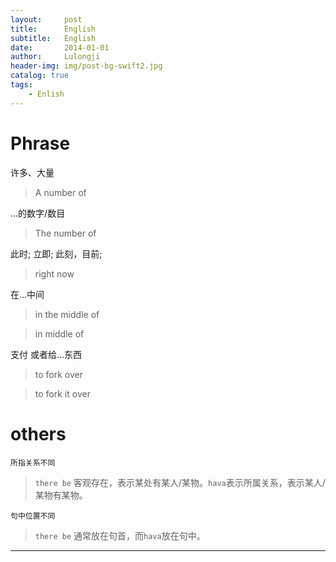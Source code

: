 ```yaml
---
layout:     post
title:      English
subtitle:   English
date:       2014-01-01
author:     Lulongji
header-img: img/post-bg-swift2.jpg
catalog: true
tags:
    - Enlish
---
```


# Phrase

许多、大量

>A number of  

...的数字/数目

>The number of

此时; 立即; 此刻，目前;

>right now

在...中间

>in the middle of 

>in middle of

支付 或者给...东西

>to fork over

>to fork it over


# others

```所指关系不同```

> ```there be``` 客观存在，表示某处有某人/某物。```hava```表示所属关系，表示某人/某物有某物。

```句中位置不同```

> ```there be``` 通常放在句首，而```hava```放在句中。



--- 

